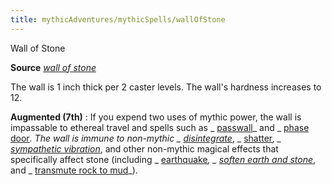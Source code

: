 ```yaml
---
title: mythicAdventures/mythicSpells/wallOfStone
---
```

Wall of Stone

**Source** [_wall of stone_](spells/wallOfStone#_wall-of-stone)

The wall is 1 inch thick per 2 caster levels. The wall's hardness increases to 12.

**Augmented (7th)** : If you expend two uses of mythic power, the wall is impassable to ethereal travel and spells such as _ [passwall](spells/passwall#_passwall)_ and _ [phase door](spells/phaseDoor#_phase-door)_. The wall is immune to non-mythic _ [disintegrate](spells/disintegrate#_disintegrate)_, _ [shatter](spells/shatter#_shatter)_, _ [sympathetic vibration](spells/sympatheticVibration#_sympathetic-vibration)_, and other non-mythic magical effects that specifically affect stone (including _ [earthquake](spells/earthquake#_earthquake)_, _ [soften earth and stone](spells/softenEarthAndStone#_soften-earth-and-stone)_, and _ [transmute rock to mud](spells/transmuteRockToMud#_transmute-rock-to-mud)_).

